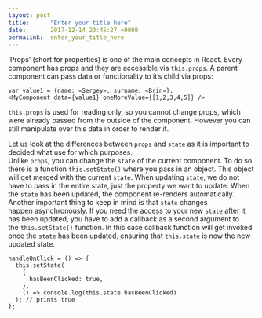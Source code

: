 ```yaml
---
layout: post
title:      "Enter your title here"
date:       2017-12-14 23:45:27 +0000
permalink:  enter_your_title_here
---
```



‘Props’ (short for properties) is one of the main concepts in React. Every component has props and they are accessible via `this.props`. A parent component can pass data or functionality to it’s child via props: 

```
var value1 = {name: «Sergey», surname: «Brin»};
<MyComponent data={value1} oneMoreValue={[1,2,3,4,5]} />
```

`this.props` is used for reading only, so you cannot change props, which were already passed from the outside of the component. However you can still manipulate over this data in order to render it. 

Let us look at the differences between `props` and `state` as it is important to decided what use for which purposes.  
Unlike `props`, you can change the `state` of the current component. To do so there is a function `this.setState()` where you pass in an object. This object will get merged with the current `state`. When updating `state`, we do not have to pass in the entire state, just the property we want to update. When the `state` has been updated, the component re-renders automatically.  Another important thing to keep in mind is that `state` changes happen asynchronously. If you need the access to your new `state` after it has been updated, you have to add a callback as a second argument to the `this.setState()` function. In this case callback function will get invoked once the `state` has been updated, ensuring that `this.state` is now the new updated state. 

```
handleOnClick = () => {
  this.setState(
    {
      hasBeenClicked: true,
    },
    () => console.log(this.state.hasBeenClicked)
  ); // prints true
};
```



